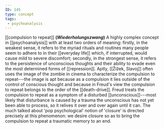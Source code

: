 ```yaml
---
ID: 145
type: concept
tags: 
 - psychoanalysis
---
```


[[compulsion to repeat]]
**(*Wiederholungszwang*)** A highly complex concept in
[[psychoanalysis]] with at
least two orders of meaning: firstly, in the weakest sense, it refers to
the myriad rituals and routines many people seem to adhere to in their
[[everyday life]] which, if
interrupted, would cause mild to severe discomfort; secondly, in the
strongest sense, it refers to the persistence of unconscious thoughts
and their ability to evade even the most determined forms of
[[repression]]. Aptly,
[[Žižek, Slavoj]] often uses
the image of the zombie in cinema to characterize the compulsion to
repeat---the image is apt because as a compulsion it lies outside of the
control of conscious thought and because in Freud's view the compulsion
to repeat belongs to the order of the [[death-drive]]. Freud treats the
compulsion to repeat as a symptom of a disturbed
[[unconscious]]---most likely
that disturbance is caused by a trauma the unconscious has not yet been
able to process, so it relives it over and over again until it can. The
much talked about 'pop psychological' notion of 'closure' is directed
precisely at this phenomenon: we desire closure so as to bring the
compulsion to repeat a traumatic memory to an end.
